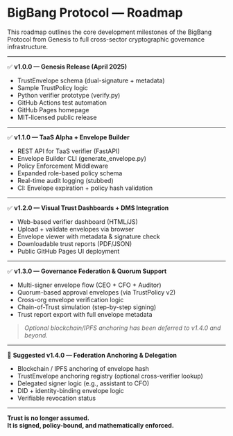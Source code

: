 # BigBang Protocol — Roadmap

This roadmap outlines the core development milestones of the BigBang Protocol from Genesis to full cross-sector cryptographic governance infrastructure.

---

✅ **v1.0.0 — Genesis Release (April 2025)**
- TrustEnvelope schema (dual-signature + metadata)
- Sample TrustPolicy logic
- Python verifier prototype (verify.py)
- GitHub Actions test automation
- GitHub Pages homepage
- MIT-licensed public release

---

✅ **v1.1.0 — TaaS Alpha + Envelope Builder**
- REST API for TaaS verifier (FastAPI)
- Envelope Builder CLI (generate_envelope.py)
- Policy Enforcement Middleware
- Expanded role-based policy schema
- Real-time audit logging (stubbed)
- CI: Envelope expiration + policy hash validation

---

✅ **v1.2.0 — Visual Trust Dashboards + DMS Integration**
- Web-based verifier dashboard (HTML/JS)
- Upload + validate envelopes via browser
- Envelope viewer with metadata & signature check
- Downloadable trust reports (PDF/JSON)
- Public GitHub Pages UI deployment

---

✅ **v1.3.0 — Governance Federation & Quorum Support**
- Multi-signer envelope flow (CEO + CFO + Auditor)
- Quorum-based approval envelopes (via TrustPolicy v2)
- Cross-org envelope verification logic
- Chain-of-Trust simulation (step-by-step signing)
- Trust report export with full envelope metadata

> *Optional blockchain/IPFS anchoring has been deferred to v1.4.0 and beyond.*

---

🧭 **Suggested v1.4.0 — Federation Anchoring & Delegation**
- Blockchain / IPFS anchoring of envelope hash
- TrustEnvelope anchoring registry (optional cross-verifier lookup)
- Delegated signer logic (e.g., assistant to CFO)
- DID + identity-binding envelope logic
- Verifiable revocation status

---

**Trust is no longer assumed.  
It is signed, policy-bound, and mathematically enforced.**
